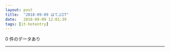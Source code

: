 ```yaml
---
layout: post
title:  "2018-09-09 はてぶIT"
date:   2018-09-09 12:01:39
tags: [it-hotentry]
---
```

0 件のデータあり

<hr>

